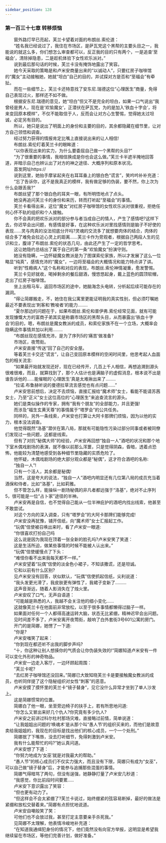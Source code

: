 ```yaml
---
sidebar_position: 128
---
```

### 第一百三十七章 转移烦恼  


　　窗外路灯早已亮起，芙兰卡望着对面的布朗丝.索伦道：  
　　“姓名我已经说过了，我住在市场区，是萨瓦党这个黑帮的主要头目之一，我能说的就这么多，你们想怎么审查都可以，反正我的目的只有两个，一是追查‘至福会’，清除掉隐患，二是趁机体验下女性欢乐派对。”  
　　说到最后那句话的时候，芙兰卡没有掩饰地露出了笑容。  
　　她今天采取的策略是和卢米安商量出来的“以诚动人”，只要红房子咖啡馆的“魔女”主动接触她，她就“坦白”自己的目的，并试探对方是否和“至福会”有牵扯。  
　　而在一些细节上，芙兰卡还特意找了安东尼.瑞德这位“心理医生”商量，免得自己表现过火，那样还不如不做。  
　　根据安东尼.瑞德的意见，她“坦白”但又不是完全的坦白，如果一口气说出“我曾经是男人，现在是‘欢愉魔女’，正潜伏在萨瓦党，为的是加入‘铁血十字会’，将来变回原本模样”，不仅不能取信于人，反而会让对方心生警惕，觉得她太过坦诚，必定另有目的。  
　　所以，她只是说出了明面上的身份和主要的目的，其余都隐藏在细节里，让对方自己领悟和调查。  
　　经过努力获得的情报肯定比嘴上直接说出来的让人相信!  
　　布朗丝.索伦盯着芙兰卡的眼眸道：  
　　“以你表现出来的实力，为什么要委屈自己做一个黑帮的头目?”  
　　“为了很重要的事情，我相信换成是你也会这么做。”芙兰卡半遮半掩地回答道，并暗示自己也辨认出了对方的神之途径、大概序列和原本状况。  
　　首发网址https://  
　　说到这里，她抬手摩挲起夹在右耳耳垂上的银白色“谎言”，笑吟吟补补充道：  
　　“忘了告诉你，这不是我真正的模样，我有做足够的伪装，要不然，你上次为什么会跟丢我?”  
　　布朗丝望了那个银白色的耳夹一眼，有所明悟地点了点头。  
　　她没再追问芙兰卡的身份和来历，转而打听起“至福会”的事情。  
　　芙兰卡看得出来，这位“魔女”对红房子咖啡馆的女性欢乐派对很重视，拒绝任何心怀不轨的组织和个人接触。  
　　你不会真的把欢乐派对的部分参与者当成自己的情人，产生了感情吧?这样下去，你迟早会出问题，有感情是好事，在这种欢乐派对里找感情则是脑子不好使的表现……灵与肉真的没法彻底分开吗?灵魂的交流多了就想要肉体的结合，肉体的结合多了难免会拉近心灵上的距离……芙兰卡作为旁观者，根据自己两段人生的见识和立，腹诽了布朗丝.索伦的状态几句，由此还产生了一定的哲学思考。  
　　这让她隐约总结出了属于自己的第一条“欢愉魔女”扮演守则。  
　　她没有隐瞒，一边怀疑魔女教派是为了图谋索伦家族，所以才发展了这么一位略显“纯真”，感情充沛的“魔女”，一边将至福会的大概情况和能力特点讲了讲。  
　　听到“性瘾病人”这个名称和对应的表现，布朗丝.索伦神情凝重，愈发警惕。  
　　芙兰卡见好就收，喝掉剩余的餐后甜酒，慢悠悠起身，戴上蓝色的圆顶软帽，走出了红房子咖啡馆。  
　　坐上出租马车，返回市场区的途中，她脑海念头电转，分析起后续可能存在的漏洞。  
　　“得让简娜搬走，不，她住在我公寓里更能证明我的真实性别，但必须叮嘱她最近不要表现出‘刺客和‘教唆者’的能力……..  
　　“夏尔那边的问题在于，如果布朗丝.索伦和普伊弗.索伦经常见面，就有可能发现慷慨大方的富商子弟其实是称霸市场区的黑帮头目，从而暴露出‘铁血十字会’的目的，嗯，布朗丝是魔女教派的成员，和索伦家族不在一个立场，大概率会隐瞒这件事情并加以利用……..  
　　“布朗丝现在感情充沛，是为了序列5的‘痛苦’做准备?  
　　市场区，夜莺街。  
　　卢米安直接“传送”回了自己的安全屋。  
　　等着芙兰卡交还“谎言”，让自己变回原本模样的空闲时间里，他思考起人血面包的相关流言:  
　　“如果最开始就发现还好，现在已经传开，几百上千人相信，再想追溯到源头很难很难，而且，就算找到了，那个人估计也是满脑子的虚假消息，根本说不出是谁告诉他的……能催眠的‘心理医生’真是太难揪出来了……..  
　　“拉诺.布鲁赫听说的曼德拉草流言感觉也有点问题……”  
　　卢米安思前想后，决定不去烦恼，直接汇报给“魔术师”女士，看能不能请苏茜女士，乃至“正义”女士这位高位的“心理医生”来追查流言的源头。  
　　她们是类似操作的专家，拥有“我有个朋友”的全部能力，并且更强!  
　　而涉及“福生玄黄天尊”的事情属于“塔罗会”的公共任务。  
　　同样的，另外一条线索，卢米安也打算让大阿卡那牌们烦恼，因为以他的实力，根本没法调查。  
　　他觉得既然“洛基”潜伏在第八局，那就有可能隐性污染过部分同事或者被同僚们发现过一些问题，这都是线索。  
　　但有了对抗“秘偶大师”的经验，卢米安再回想“独自一人”酒吧的状况和那个地下室木偶戏剧场的表演，就不像以前那么浑噩，只是觉得阴森，昏暗，透着点恐怖，他能较为清楚地感受到各种细节里隐藏的实质危险了。  
　　他怀疑，木偶戏剧场的绝大部分观众都是“秘偶”，这才符合酒吧的名称:  
　　“独自一人”!  
　　只有一个活人，其余都是秘偶!  
　　当然，这是夸大的说法，“独自一人”酒吧内明显还有几位第八局的成员充当着酒保和侍者，比如“洛基”，比如莉雅。  
　　但不管怎么样，能操纵一剧场秘偶的非凡者都远强于“洛基”，绝对不止序列5，很可能是一位“占卜家”途径的半神。  
　　卢米安再是自信，也不觉得自己能从一位半神庇护的酒吧内找出线索，他甚至不敢尝试。  
　　对这个方向的深入调查，只有“塔罗会”的大阿卡那牌们能够完成!  
　　卢米安没再犹豫，铺开信纸，向“魔术师”女士汇报起工作。  
　　“玩偶”信使被召唤出来时，看了卢米安一眼道:  
　　“你很喜欢打扮自己吗  
　　这么说是因为我现在顶着一张全新的脸孔吗?卢米安笑了笑道：  
　　这是生活所迫，做某些事情的时候不能被人认出来。”  
　　“玩偶”信使缓慢点了下头：  
　　“难怪你看不出来我每天都不一样。”  
　　卢米安望着“玩偶”信使的淡金色小裙子，不知该撒谎，还是坦诚。  
　　它和以前有什么区别?  
　　见卢米安没有回答，状似默认，“玩偶”信使抓起信纸，尖利说道：  
　　“我头发更光滑了，我皮肤更有弹性了，我裙子变新了……...  
　　这声音渐远，随着人影消失在了烛火里。  
　　卢米安叹了口气，无声自语道：  
　　“可能越是熟悉的人，我越不会关注他的细小变化……  
　　这就像芙兰卡在他面前非常放松，以至于很多事情都懒得过脑子一样。  
　　如果面对任何一个人都得高速运转大脑，状态无比紧绷，精神迟早会出问题。  
　　见时间差不多了，卢米安离开夜莺街，敲响了白外套街3号601公寓的房门。  
　　开门的是简娜，她愣了一下道:  
　　“你是?  
　　卢米安嗤笑了起来：  
　　“你到现在都还听不出我的脚步声吗?  
　　“十，你这种让别人想揍你的气质会让你伪装失效的!”简娜知道卢米安有一件可以变化外形的神奇物品。  
　　卢米安一边走入客厅，一边环顾起周围：  
　　“芙兰卡呢?  
　　“去红房子咖啡馆还没回来。”简娜已大致知晓芙兰卡是要接触魔女教派的成员，也听同伴提了这个隐秘组织对女性“刺客”的恶意。  
　　卢米安摸了摸怀里的芙兰卡“镜子替身”，见它没什么异常才坐到了单人沙发上。  
　　这是简娜惯常的位置。  
　　简娜白了他一眼，坐至旁边椅子的扶手上，若有所思地问道:  
　　“你怎么又冒出来好几个仇人?你究竟有多少仇人?  
　　卢米安之前讲过科尔杜村那场灾难，直接略过前情，简单说道：  
　　“让我姐姐出问题的‘唤魂术’是从那个叫“愚人节’的组织买来的，而他们是故意卖给我姐姐的，我现在的目标是找出他们的核心成员，一个一个处刑。”  
　　简娜抿了下嘴唇，没去打听细节，免得刺激到卢米安。  
　　我有什么能帮忙的吗?”她认真问道。  
　　卢米安想了下道：  
　　“你努力地成为‘女巫’就是对我最大的帮助。”  
　　“愚人节”的核心成员们不仅实力强大，而且没有下限，简娜只有成为“女巫”，可以自己做“镜子替身”后，才能参与追捕那些混蛋的事情。  
　　简娜气得暗骂了两句，但没有逞强，她静静打量了卢米安几秒道：  
　　“我感觉，你比前段时间要累.….  
　　卢米安下意识露出了笑容：  
　　“但也更有动力了。  
　　“但这样会不会太紧绷了?芙兰卡说过，始终绷紧的弦容易断掉，最好的做法是紧绷和放松交替着来。”简娜有点担忧地说道。  
　　卢米安自嘲般笑了笑：  
　　可他们也不会放过我，甚至打定主意要亲手杀死我。”  
　　见简娜不太理解，他表情冷峻地补充道：  
　　“在知道我通缉犯身份的情况下，他们竟然没有向官方举报，这明显是希望我继续留在市场区，等他们完善计划，做好准备。”  
